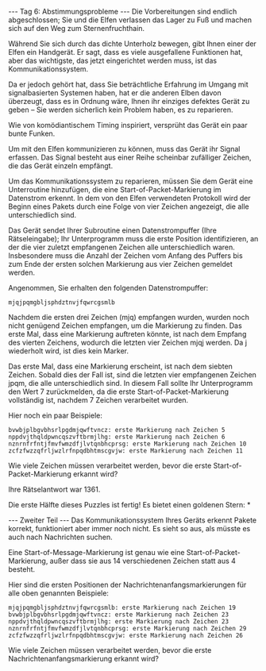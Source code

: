 --- Tag 6: Abstimmungsprobleme ---
Die Vorbereitungen sind endlich abgeschlossen; Sie und die Elfen verlassen das Lager zu Fuß und machen sich auf den Weg zum Sternenfruchthain.

Während Sie sich durch das dichte Unterholz bewegen, gibt Ihnen einer der Elfen ein Handgerät. Er sagt, dass es viele ausgefallene Funktionen hat, aber das wichtigste, das jetzt eingerichtet werden muss, ist das Kommunikationssystem.

Da er jedoch gehört hat, dass Sie beträchtliche Erfahrung im Umgang mit signalbasierten Systemen haben, hat er die anderen Elben davon überzeugt, dass es in Ordnung wäre, Ihnen ihr einziges defektes Gerät zu geben – Sie werden sicherlich kein Problem haben, es zu reparieren.

Wie von komödiantischem Timing inspiriert, versprüht das Gerät ein paar bunte Funken.

Um mit den Elfen kommunizieren zu können, muss das Gerät ihr Signal erfassen. Das Signal besteht aus einer Reihe scheinbar zufälliger Zeichen, die das Gerät einzeln empfängt.

Um das Kommunikationssystem zu reparieren, müssen Sie dem Gerät eine Unterroutine hinzufügen, die eine Start-of-Packet-Markierung im Datenstrom erkennt. In dem von den Elfen verwendeten Protokoll wird der Beginn eines Pakets durch eine Folge von vier Zeichen angezeigt, die alle unterschiedlich sind.

Das Gerät sendet Ihrer Subroutine einen Datenstrompuffer (Ihre Rätseleingabe); Ihr Unterprogramm muss die erste Position identifizieren, an der die vier zuletzt empfangenen Zeichen alle unterschiedlich waren. Insbesondere muss die Anzahl der Zeichen vom Anfang des Puffers bis zum Ende der ersten solchen Markierung aus vier Zeichen gemeldet werden.

Angenommen, Sie erhalten den folgenden Datenstrompuffer:
```
mjqjpqmgbljsphdztnvjfqwrcgsmlb
```
Nachdem die ersten drei Zeichen (mjq) empfangen wurden, wurden noch nicht genügend Zeichen empfangen, um die Markierung zu finden. Das erste Mal, dass eine Markierung auftreten könnte, ist nach dem Empfang des vierten Zeichens, wodurch die letzten vier Zeichen mjqj werden. Da j wiederholt wird, ist dies kein Marker.

Das erste Mal, dass eine Markierung erscheint, ist nach dem siebten Zeichen. Sobald dies der Fall ist, sind die letzten vier empfangenen Zeichen jpqm, die alle unterschiedlich sind. In diesem Fall sollte Ihr Unterprogramm den Wert 7 zurückmelden, da die erste Start-of-Packet-Markierung vollständig ist, nachdem 7 Zeichen verarbeitet wurden.

Hier noch ein paar Beispiele:
```
bvwbjplbgvbhsrlpgdmjqwftvncz: erste Markierung nach Zeichen 5
nppdvjthqldpwncqszvftbrmjlhg: erste Markierung nach Zeichen 6
nznrnfrfntjfmvfwmzdfjlvtqnbhcprsg: erste Markierung nach Zeichen 10
zcfzfwzzqfrljwzlrfnpqdbhtmscgvjw: erste Markierung nach Zeichen 11
```
Wie viele Zeichen müssen verarbeitet werden, bevor die erste Start-of-Packet-Markierung erkannt wird?

Ihre Rätselantwort war 1361.

Die erste Hälfte dieses Puzzles ist fertig! Es bietet einen goldenen Stern: *

--- Zweiter Teil ---
Das Kommunikationssystem Ihres Geräts erkennt Pakete korrekt, funktioniert aber immer noch nicht. Es sieht so aus, als müsste es auch nach Nachrichten suchen.

Eine Start-of-Message-Markierung ist genau wie eine Start-of-Packet-Markierung, außer dass sie aus 14 verschiedenen Zeichen statt aus 4 besteht.

Hier sind die ersten Positionen der Nachrichtenanfangsmarkierungen für alle oben genannten Beispiele:

```
mjqjpqmgbljsphdztnvjfqwrcgsmlb: erste Markierung nach Zeichen 19
bvwbjplbgvbhsrlpgdmjqwftvncz: erste Markierung nach Zeichen 23
nppdvjthqldpwncqszvftbrmjlhg: erste Markierung nach Zeichen 23
nznrnfrfntjfmvfwmzdfjlvtqnbhcprsg: erste Markierung nach Zeichen 29
zcfzfwzzqfrljwzlrfnpqdbhtmscgvjw: erste Markierung nach Zeichen 26
```
Wie viele Zeichen müssen verarbeitet werden, bevor die erste Nachrichtenanfangsmarkierung erkannt wird?
